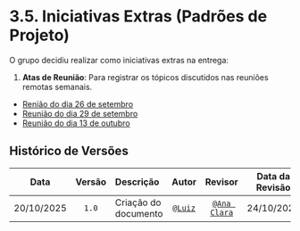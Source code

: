 # 3.5. Iniciativas Extras (Padrões de Projeto)

O grupo decidiu realizar como iniciativas extras na entrega:

1. **Atas de Reunião**: Para registrar os tópicos discutidos nas reuniões remotas semanais.

* [Renião do dia 26 de setembro](../IniciativasExtras/AtasDeReuniao/reuniao-26-09-manha.md)
* [Reunião do dia 29 de setembro](../IniciativasExtras/AtasDeReuniao/reuniao-29-09-noite.md)
* [Reunião do dia 13 de outubro](../IniciativasExtras/AtasDeReuniao/reuniao-13-10-noite.md)

## Histórico de Versões

| **Data**       | **Versão** | **Descrição**                         | **Autor**                                      | **Revisor**                                      | **Data da Revisão** |
| :--------: | :----: | :-------------------------------- | :----------------------------------------: | :----------------------------------------: | :-------------: |
| 20/10/2025 |  `1.0`   | Criação do documento | [`@Luiz`](https://github.com/luizfaria1989) | [`@Ana Clara`](https://github.com/anabborges)  |   24/10/2025    |
